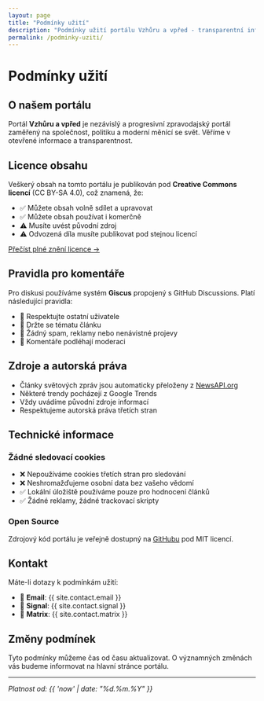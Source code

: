 ```yaml
---
layout: page
title: "Podmínky užití"
description: "Podmínky užití portálu Vzhůru a vpřed - transparentní informace o používání našich služeb"
permalink: /podminky-uziti/
---
```


# Podmínky užití

## O našem portálu

Portál **Vzhůru a vpřed** je nezávislý a progresivní zpravodajský portál zaměřený na společnost, politiku a moderní měnící se svět. Věříme v otevřené informace a transparentnost.

## Licence obsahu

Veškerý obsah na tomto portálu je publikován pod **Creative Commons licencí** (CC BY-SA 4.0), což znamená, že:

- ✅ Můžete obsah volně sdílet a upravovat
- ✅ Můžete obsah používat i komerčně
- ⚠️ Musíte uvést původní zdroj
- ⚠️ Odvozená díla musíte publikovat pod stejnou licencí

[Přečíst plné znění licence →](https://creativecommons.org/licenses/by-sa/4.0/deed.cs)

## Pravidla pro komentáře

Pro diskusi používáme systém **Giscus** propojený s GitHub Discussions. Platí následující pravidla:

- 🤝 Respektujte ostatní uživatele
- 🎯 Držte se tématu článku
- 🚫 Žádný spam, reklamy nebo nenávistné projevy
- 📝 Komentáře podléhají moderaci

## Zdroje a autorská práva

- Články světových zpráv jsou automaticky přeloženy z [NewsAPI.org](https://newsapi.org)
- Některé trendy pocházejí z Google Trends
- Vždy uvádíme původní zdroje informací
- Respektujeme autorská práva třetích stran

## Technické informace

### Žádné sledovací cookies
- ❌ Nepoužíváme cookies třetích stran pro sledování
- ❌ Neshromažďujeme osobní data bez vašeho vědomí
- ✅ Lokální úložiště používáme pouze pro hodnocení článků
- ✅ Žádné reklamy, žádné trackovací skripty

### Open Source
Zdrojový kód portálu je veřejně dostupný na [GitHubu](https://github.com/tangero/vzhuruvpred) pod MIT licencí.

## Kontakt

Máte-li dotazy k podmínkám užití:

- 📧 **Email**: {{ site.contact.email }}
- 🔐 **Signal**: {{ site.contact.signal }}
- 💬 **Matrix**: {{ site.contact.matrix }}

## Změny podmínek

Tyto podmínky můžeme čas od času aktualizovat. O významných změnách vás budeme informovat na hlavní stránce portálu.

---

*Platnost od: {{ 'now' | date: "%d.%m.%Y" }}*